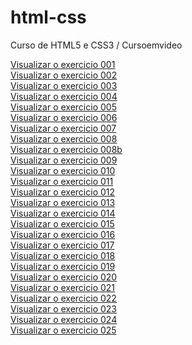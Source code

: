 # html-css

Curso de HTML5 e CSS3 / Cursoemvideo

<a href="https://fabio-arbr.github.io/html-css/tasks/ex001/" target="_blank" >Visualizar o exercicio 001</a>
<br>
<a href="https://fabio-arbr.github.io/html-css/tasks/ex002/" target="_blank" >Visualizar o exercicio 002</a>
<br>
<a href="https://fabio-arbr.github.io/html-css/tasks/ex003/" target="_blank" >Visualizar o exercicio 003</a>
<br>
<a href="https://fabio-arbr.github.io/html-css/tasks/ex004/" target="_blank" >Visualizar o exercicio 004</a>
<br>
<a href="https://fabio-arbr.github.io/html-css/tasks/ex005/" target="_blank" >Visualizar o exercicio 005</a>
<br>
<a href="https://fabio-arbr.github.io/html-css/tasks/ex006/" target="_blank" >Visualizar o exercicio 006</a>
<br>
<a href="https://fabio-arbr.github.io/html-css/tasks/ex007/" target="_blank" >Visualizar o exercicio 007</a>
<br>
<a href="https://fabio-arbr.github.io/html-css/tasks/ex008/" target="_blank" >Visualizar o exercicio 008</a>
<br>
<a href="https://fabio-arbr.github.io/html-css/tasks/ex008b/" target="_blank" >Visualizar o exercicio 008b</a>
<br>
<a href="https://fabio-arbr.github.io/html-css/tasks/ex009/" target="_blank" >Visualizar o exercicio 009</a>
<br>
<a href="https://fabio-arbr.github.io/html-css/tasks/ex010/" target="_blank" >Visualizar o exercicio 010</a>
<br>
<a href="https://fabio-arbr.github.io/html-css/tasks/ex011/" target="_blank" >Visualizar o exercicio 011</a>
<br>
<a href="https://fabio-arbr.github.io/html-css/tasks/ex012/" target="_blank" >Visualizar o exercicio 012</a>
<br>
<a href="https://fabio-arbr.github.io/html-css/tasks/ex013/" target="_blank" >Visualizar o exercicio 013</a>
<br>
<a href="https://fabio-arbr.github.io/html-css/tasks/ex014/" target="_blank" >Visualizar o exercicio 014</a>
<br>
<a href="https://fabio-arbr.github.io/html-css/tasks/ex015/" target="_blank" >Visualizar o exercicio 015</a>
<br>
<a href="https://fabio-arbr.github.io/html-css/tasks/ex016/" target="_blank" >Visualizar o exercicio 016</a>
<br>
<a href="https://fabio-arbr.github.io/html-css/tasks/ex017/" target="_blank" >Visualizar o exercicio 017</a>
<br>
<a href="https://fabio-arbr.github.io/html-css/tasks/ex018/" target="_blank" >Visualizar o exercicio 018</a>
<br>
<a href="https://fabio-arbr.github.io/html-css/tasks/ex019/" target="_blank" >Visualizar o exercicio 019</a>
<br>
<a href="https://fabio-arbr.github.io/html-css/tasks/ex020/" target="_blank" >Visualizar o exercicio 020</a> 
<br>
<a href="https://fabio-arbr.github.io/html-css/tasks/ex021/" target="_blank" >Visualizar o exercicio 021</a>
<br>
<a href="https://fabio-arbr.github.io/html-css/tasks/ex022/" target="_blank" >Visualizar o exercicio 022</a>
<br>
<a href="https://fabio-arbr.github.io/html-css/tasks/ex023/" target="_blank" >Visualizar o exercicio 023</a>
<br>
<a href="https://fabio-arbr.github.io/html-css/tasks/ex024/" target="_blank" >Visualizar o exercicio 024</a>
<br>
<a href="https://fabio-arbr.github.io/html-css/tasks/ex025/" target="_blank" >Visualizar o exercicio 025</a>


